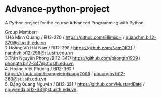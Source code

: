 # Advance-python-project
A Python project for the course Advanced Programming with Python.

Group Member:  
1.Hồ Minh Quang / BI12-370 / https://github.com/EllimacH / quanghm.bi12-370@st.usth.edu.vn  
2.Hoàng Vũ Hải Nam / BI12-298 / https://github.com/NamOK21 / namhvh.bi12-298@st.usth.edu.vn  
3.Trần Nguyên Phong /BI12-347/ https://github.com/phongtn1909 / phongtn.bi12-347@st.usth.edu.vn  
4. Hoàng Việt Phương / BI12-360 / https://github.com/hoangvietphuong2003 / phuonghv.bi12-360@st.usth.edu.vn  
5. Đặng Quang Nguyên / BI12-331 / https://github.com/MustardBate / nguyendq.bi12-331@st.usth.edu.vn  

